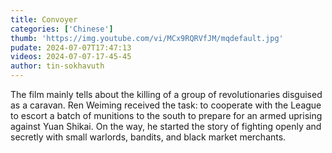 ```yaml
---
title: Convoyer
categories: ['Chinese']
thumb: 'https://img.youtube.com/vi/MCx9RQRVfJM/mqdefault.jpg'
pudate: 2024-07-07T17:47:13
videos: 2024-07-07-17-45-45
author: tin-sokhavuth
---
```

The film mainly tells about the killing of a group of revolutionaries disguised as a caravan. Ren Weiming received the task: to cooperate with the League to escort a batch of munitions to the south to prepare for an armed uprising against Yuan Shikai. On the way, he started the story of fighting openly and secretly with small warlords, bandits, and black market merchants.